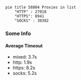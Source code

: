 
```mermaid
pie title 58804 Proxies in list
    "HTTP" : 27018
    "HTTPS": 8941
    "SOCKS" : 30302
```

### Some Info
#### Average Timeout

- mixed: 3.7s
- http: 1.9s
- https: 8.2s
- socks: 5.2s